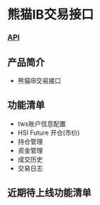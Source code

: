 # 熊猫IB交易接口

### [API](https://github.com/hielf/panda_ib/blob/master/api.md)

## 产品简介
* 熊猫IB交易接口

## 功能清单
* tws账户信息配置
* HSI Future 开仓(市价)
* 持仓管理
* 资金管理
* 成交历史
* 交易日志

## 近期待上线功能清单
